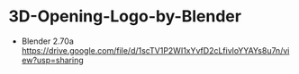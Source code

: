 # 3D-Opening-Logo-by-Blender
* Blender 2.70a
https://drive.google.com/file/d/1scTV1P2WI1xYvfD2cLfivloYYAYs8u7n/view?usp=sharing

